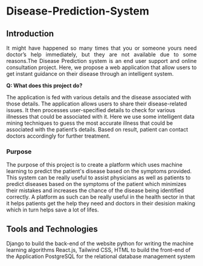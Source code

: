 <h1>Disease-Prediction-System</h1>

<h2>Introduction</h2>
<p style = "text-align: justify;">
It might have happened so many times that you or
someone yours need doctor’s help immediately, but
they are not available due to some reasons.The
Disease Prediction system is an end user support
and online consultation project. Here, we propose a
web application that allow users to get instant
guidance on their disease through an intelligent
system.
</p>

**Q: What does this project do?**

The application is fed with various details
and the disease associated with those
details. The application allows users to
share their disease-related issues. It then
processes user-specified details to check for
various illnesses that could be associated
with it. Here we use some intelligent data
mining techniques to guess the most
accurate illness that could be associated
with the patient’s details. Based on result,
patient can contact doctors accordingly for
further treatment.

<h3>Purpose</h3>
The purpose of this project is to
create a platform which uses
machine learning to predict the
patient's disease based on the
symptoms provided. This system
can be really useful to assist
physicians as well as patients to
predict diseases based on the
symptoms of the patient which
minimizes their mistakes and
increases the chance of the
disease being identified correctly.
A platform as such can be really
useful in the health sector in that
it helps patients get the help they
need and doctors in their desision
making which in turn helps save
a lot of lifes.

<h2>Tools and Technologies</h2>
Django to build the back-end of the
website
python for writing the machine learning
algorithms
React.js, Tailwind CSS, HTML to build the
front-end of the Application
PostgreSQL for the relational database
management system
